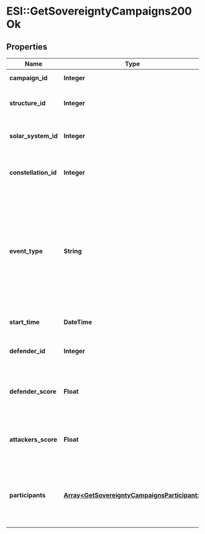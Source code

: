 # ESI::GetSovereigntyCampaigns200Ok

## Properties
Name | Type | Description | Notes
------------ | ------------- | ------------- | -------------
**campaign_id** | **Integer** | Unique ID for this campaign. | 
**structure_id** | **Integer** | The structure item ID that is related to this campaign.  | 
**solar_system_id** | **Integer** | The solar system the structure is located in.  | 
**constellation_id** | **Integer** | The constellation in which the campaign will take place.  | 
**event_type** | **String** | Type of event this campaign is for. tcu_defense, ihub_defense and station_defense are referred to as \&quot;Defense Events\&quot;, station_freeport as \&quot;Freeport Events\&quot;.  | 
**start_time** | **DateTime** | Time the event is scheduled to start.  | 
**defender_id** | **Integer** | Defending alliance, only present in Defense Events  | [optional] 
**defender_score** | **Float** | Score for the defending alliance, only present in Defense Events.  | [optional] 
**attackers_score** | **Float** | Score for all attacking parties, only present in Defense Events.  | [optional] 
**participants** | [**Array&lt;GetSovereigntyCampaignsParticipant&gt;**](GetSovereigntyCampaignsParticipant.md) | Alliance participating and their respective scores, only present in Freeport Events.  | [optional] 


